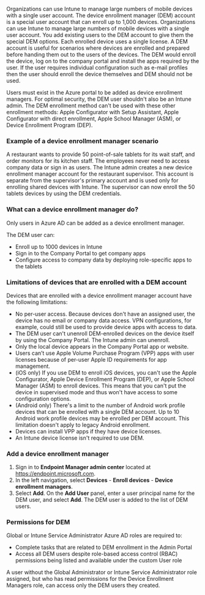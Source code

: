 Organizations can use Intune to manage large numbers of mobile devices with a single user account. The device enrollment manager (DEM) account is a special user account that can enroll up to 1,000 devices. Organizations can use Intune to manage large numbers of mobile devices with a single user account. You add existing users to the DEM account to give them the special DEM options. Each enrolled device uses a single license. A DEM account is useful for scenarios where devices are enrolled and prepared before handing them out to the users of the devices. The DEM would enroll the device, log on to the company portal and install the apps required by the user. If the user requires individual configuration such as e-mail profiles then the user should enroll the device themselves and DEM should not be used.

Users must exist in the Azure portal to be added as device enrollment managers. For optimal security, the DEM user shouldn't also be an Intune admin. The DEM enrollment method can't be used with these other enrollment methods: Apple Configurator with Setup Assistant, Apple Configurator with direct enrollment, Apple School Manager (ASM), or Device Enrollment Program (DEP).

### Example of a device enrollment manager scenario

A restaurant wants to provide 50 point-of-sale tablets for its wait staff, and order monitors for its kitchen staff. The employees never need to access company data or sign in as users. The Intune admin creates a new device enrollment manager account for the restaurant supervisor. This account is separate from the supervisor's primary account and is used only for enrolling shared devices with Intune. The supervisor can now enroll the 50 tablets devices by using the DEM credentials.

### What can a device enrollment manager do?

Only users in Azure AD can be added as a device enrollment manager.

The DEM user can:

 -  Enroll up to 1000 devices in Intune
 -  Sign in to the Company Portal to get company apps
 -  Configure access to company data by deploying role-specific apps to the tablets

### Limitations of devices that are enrolled with a DEM account

Devices that are enrolled with a device enrollment manager account have the following limitations:

 -  No per-user access. Because devices don't have an assigned user, the device has no email or company data access. VPN configurations, for example, could still be used to provide device apps with access to data.
 -  The DEM user can't unenroll DEM-enrolled devices on the device itself by using the Company Portal. The Intune admin can unenroll.
 -  Only the local device appears in the Company Portal app or website.
 -  Users can’t use Apple Volume Purchase Program (VPP) apps with user licenses because of per-user Apple ID requirements for app management.
 -  (iOS only) If you use DEM to enroll iOS devices, you can't use the Apple Configurator, Apple Device Enrollment Program (DEP), or Apple School Manager (ASM) to enroll devices. This means that you can't put the device in supervised mode and thus won't have access to some configuration options.
 -  (Android only) There's a limit to the number of Android work profile devices that can be enrolled with a single DEM account. Up to 10 Android work profile devices may be enrolled per DEM account. This limitation doesn't apply to legacy Android enrollment.
 -  Devices can install VPP apps if they have device licenses.
 -  An Intune device license isn't required to use DEM.

### Add a device enrollment manager

1.  Sign in to **Endpoint Manager admin center** located at https://endpoint.microsoft.com.
2.  In the left navigation, select **Devices** \- **Enroll devices** \- **Device enrollment managers**.
3.  Select **Add**. On the **Add User** panel, enter a user principal name for the DEM user, and select **Add**. The DEM user is added to the list of DEM users.

### Permissions for DEM

Global or Intune Service Administrator Azure AD roles are required to:

 -  Complete tasks that are related to DEM enrollment in the Admin Portal
 -  Access all DEM users despite role-based access control (RBAC) permissions being listed and available under the custom User role

A user without the Global Administrator or Intune Service Administrator role assigned, but who has read permissions for the Device Enrollment Managers role, can access only the DEM users they created.
